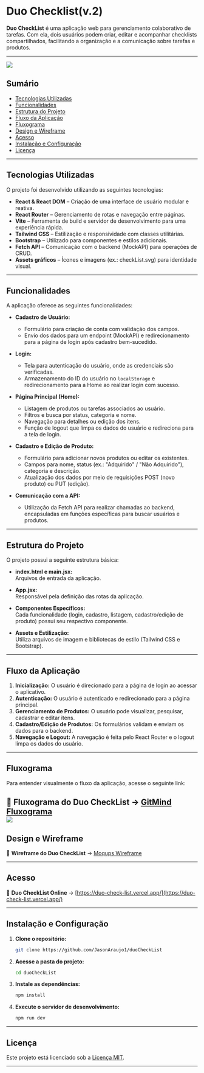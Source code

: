 # Duo Checklist(v.2)

**Duo CheckList** é uma aplicação web para gerenciamento colaborativo de tarefas. Com ela, dois usuários podem criar, editar e acompanhar checklists compartilhados, facilitando a organização e a comunicação sobre tarefas e produtos.

---
<img src="./duoCheckList/src/assets/print.PNG"/>

## Sumário  

- [Tecnologias Utilizadas](#tecnologias-utilizadas)  
- [Funcionalidades](#funcionalidades)  
- [Estrutura do Projeto](#estrutura-do-projeto)  
- [Fluxo da Aplicação](#fluxo-da-aplicação)  
- [Fluxograma](#fluxograma)  
- [Design e Wireframe](#design-e-wireframe)  
- [Acesso](#acesso)  
- [Instalação e Configuração](#instalação-e-configuração)  
- [Licença](#licença)  

---

## Tecnologias Utilizadas  

O projeto foi desenvolvido utilizando as seguintes tecnologias:  

- **React & React DOM** – Criação de uma interface de usuário modular e reativa.  
- **React Router** – Gerenciamento de rotas e navegação entre páginas.  
- **Vite** – Ferramenta de build e servidor de desenvolvimento para uma experiência rápida.  
- **Tailwind CSS** – Estilização e responsividade com classes utilitárias.  
- **Bootstrap** – Utilizado para componentes e estilos adicionais.  
- **Fetch API** – Comunicação com o backend (MockAPI) para operações de CRUD.  
- **Assets gráficos** – Ícones e imagens (ex.: checkList.svg) para identidade visual.  

---

## Funcionalidades  

A aplicação oferece as seguintes funcionalidades:  

- **Cadastro de Usuário:**  
  - Formulário para criação de conta com validação dos campos.  
  - Envio dos dados para um endpoint (MockAPI) e redirecionamento para a página de login após cadastro bem-sucedido.  

- **Login:**  
  - Tela para autenticação do usuário, onde as credenciais são verificadas.  
  - Armazenamento do ID do usuário no `localStorage` e redirecionamento para a Home ao realizar login com sucesso.  

- **Página Principal (Home):**  
  - Listagem de produtos ou tarefas associados ao usuário.  
  - Filtros e busca por status, categoria e nome.  
  - Navegação para detalhes ou edição dos itens.  
  - Função de logout que limpa os dados do usuário e redireciona para a tela de login.  

- **Cadastro e Edição de Produto:**  
  - Formulário para adicionar novos produtos ou editar os existentes.  
  - Campos para nome, status (ex.: "Adquirido" / "Não Adquirido"), categoria e descrição.  
  - Atualização dos dados por meio de requisições POST (novo produto) ou PUT (edição).  

- **Comunicação com a API:**  
  - Utilização da Fetch API para realizar chamadas ao backend, encapsuladas em funções específicas para buscar usuários e produtos.  

---

## Estrutura do Projeto  

O projeto possui a seguinte estrutura básica:  

- **index.html e main.jsx:**  
  Arquivos de entrada da aplicação.

- **App.jsx:**  
  Responsável pela definição das rotas da aplicação.

- **Componentes Específicos:**  
  Cada funcionalidade (login, cadastro, listagem, cadastro/edição de produto) possui seu respectivo componente.

- **Assets e Estilização:**  
  Utiliza arquivos de imagem e bibliotecas de estilo (Tailwind CSS e Bootstrap).

---

## Fluxo da Aplicação  

1. **Inicialização:** O usuário é direcionado para a página de login ao acessar o aplicativo.  
2. **Autenticação:** O usuário é autenticado e redirecionado para a página principal.  
3. **Gerenciamento de Produtos:** O usuário pode visualizar, pesquisar, cadastrar e editar itens.  
4. **Cadastro/Edição de Produtos:** Os formulários validam e enviam os dados para o backend.  
5. **Navegação e Logout:** A navegação é feita pelo React Router e o logout limpa os dados do usuário.  

---

## Fluxograma  

Para entender visualmente o fluxo da aplicação, acesse o seguinte link:  

🔗 **Fluxograma do Duo CheckList** → [GitMind Fluxograma](https://gitmind.com/app/docs/m5jinzfc)  
<img src="/duoCheckList/src/assets/fluxograma.png"></img>
---

## Design e Wireframe  

🔗 **Wireframe do Duo CheckList** → [Moqups Wireframe](https://app.moqups.com/0v1WYebsFY33kii807RmGZYuwhvWyEbs/view/page/a7bc758b4)  

---

## Acesso  

🔗 **Duo CheckList Online** → [https://duo-check-list.vercel.app/](https://duo-check-list.vercel.app/)  

---
## Instalação e Configuração  

1. **Clone o repositório:**  
   ```sh  
   git clone https://github.com/JasonAraujo1/duoCheckList  
   ```  

2. **Acesse a pasta do projeto:**  
   ```sh  
   cd duoCheckList  
   ```  

3. **Instale as dependências:**  
   ```sh  
   npm install  
   ```  

4. **Execute o servidor de desenvolvimento:**  
   ```sh  
   npm run dev  
   ```  

---
## Licença  

Este projeto está licenciado sob a [Licença MIT](LICENSE).  

---